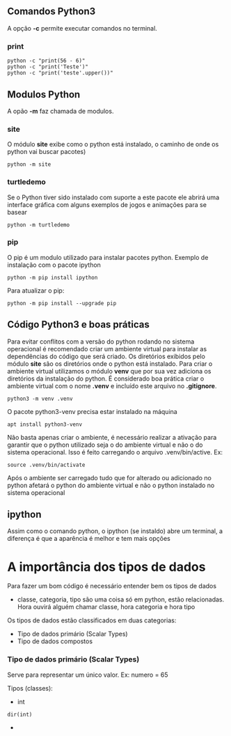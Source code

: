 ## Comandos Python3
A opção **-c** permite executar comandos no terminal.

### print

```
python -c "print(56 - 6)"
python -c "print('Teste')"
python -c "print('teste'.upper())"
```
## Modulos Python
A opão **-m** faz chamada de modulos.

### site
O módulo **site** exibe como o python está instalado, o caminho de onde os python vai buscar pacotes)
```
python -m site
```
### turtledemo
Se o Python tiver sido instalado com suporte a este pacote ele abrirá uma interface gráfica com alguns exemplos de jogos e animações para se basear
```
python -m turtledemo
```
### pip
O pip é um modulo utilizado para instalar pacotes python. Exemplo de instalação com o pacote ipython
```
python -m pip install ipython
```
Para atualizar o pip:
```
python -m pip install --upgrade pip
```

## Código Python3 e boas práticas
Para evitar conflitos com a versão do python rodando no sistema operacional é recomendado criar um ambiente virtual para instalar as dependências do código que será criado. Os diretórios exibidos pelo módulo **site** são os diretórios onde o python está instalado. Para criar o ambiente virtual utilizamos o módulo **venv** que por sua vez adiciona os diretórios da instalação do python. É considerado boa prática criar o ambiente virtual com o nome **.venv** e incluído este arquivo no **.gitignore**.

```
python3 -m venv .venv
```
O pacote python3-venv precisa estar instalado na máquina
```
apt install python3-venv
```
Não basta apenas criar o ambiente, é necessário realizar a ativação para garantir que o python utilizado seja o do ambiente virtual e não o do sistema operacional. Isso é feito carregando o arquivo .venv/bin/active. Ex:
``` 
source .venv/bin/activate
```
Após o ambiente ser carregado tudo que for alterado ou adicionado no python afetará o python do ambiente virtual e não o python instalado no sistema operacional

## ipython
Assim como o comando python, o ipython (se instaldo) abre um terminal, a diferença é que a aparência é melhor e tem mais opções

# A importância dos tipos de dados
Para fazer um bom código é necessário entender bem os tipos de dados

- classe, categoria, tipo são uma coisa só em python, estão relacionadas. Hora ouvirá alguém chamar classe, hora categoria e hora tipo

Os tipos de dados estão classificados em duas categorias:
- Tipo de dados primário (Scalar Types)
- Tipo de dados compostos

### Tipo de dados primário (Scalar Types)
Serve para representar um único valor. Ex: numero = 65

Tipos (classes):
- int
```
dir(int)
```
- 
